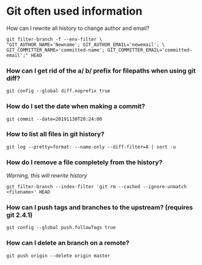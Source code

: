 # Git often used information

How can I rewrite all history to change author and email?

```
git filter-branch -f --env-filter \
"GIT_AUTHOR_NAME='Newname'; GIT_AUTHOR_EMAIL='newemail'; \
GIT_COMMITTER_NAME='committed-name'; GIT_COMMITTER_EMAIL='committed-email';" HEAD
```

### How can I get rid of the a/ b/ prefix for filepaths when using git diff?

```
git config --global diff.noprefix true
```

### How do I set the date when making a commit?

```
git commit --date=20191130T20:24:00
```

### How to list all files in git history?

```
git log --pretty=format: --name-only --diff-filter=A | sort -u
```

### How do I remove a file completely from the history?

*Warning, this will rewrite history*

```
git filter-branch --index-filter 'git rm --cached --ignore-unmatch <filename>' HEAD
```

### How can I push tags and branches to the upstream? (requires git 2.4.1)

```
git config --global push.followTags true
```

### How can I delete an branch on a remote?

```
git push origin --delete origin master
```

